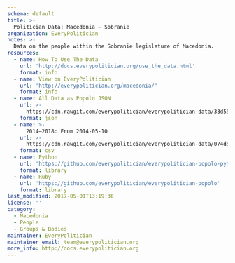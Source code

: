 ```yaml
---
schema: default
title: >-
  Politician Data: Macedonia — Sobranie
organization: EveryPolitician
notes: >-
  Data on the people within the Sobranie legislature of Macedonia.
resources:
  - name: How To Use The Data
    url: 'http://docs.everypolitician.org/use_the_data.html'
    format: info
  - name: View on EveryPolitician
    url: 'http://everypolitician.org/macedonia/'
    format: info
  - name: All Data as Popolo JSON
    url: >-
      https://cdn.rawgit.com/everypolitician/everypolitician-data/33d55b13025bd48144d4400b2366c362a8e46262/data/Macedonia/Sobranie/ep-popolo-v1.0.json
    format: json
  - name: >-
      2014–2018: From 2014-05-10
    url: >-
      https://cdn.rawgit.com/everypolitician/everypolitician-data/074d5896351152022044e48b672542f35f2003e4/data/Macedonia/Sobranie/term-2014.csv
    format: csv
  - name: Python
    url: 'https://github.com/everypolitician/everypolitician-popolo-python'
    format: library
  - name: Ruby
    url: 'https://github.com/everypolitician/everypolitician-popolo'
    format: library
last_modified: 2017-05-01T13:19:36
license: ''
category:
  - Macedonia
  - People
  - Groups & Bodies
maintainer: EveryPolitician
maintainer_email: team@everypolitician.org
more_info: http://docs.everypolitician.org
---
```

